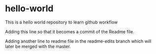 # hello-world
This is a hello world repository to learn github workflow

Adding this line so that it becomes a commit of the Readme file.

Adding another line to readme file in the readme-edits branch which will later be merged with the master.
